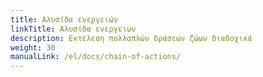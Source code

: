 ```yaml
---
title: Αλυσίδα ενεργειών
linkTitle: Αλυσίδα ενεργειών
description: Εκτέλεση πολλαπλών δράσεων ζώων διαδοχικά
weight: 30
manualLink: /el/docs/chain-of-actions/
---
```

<script>
  window.location.href = "/el/docs/chain-of-actions/";
</script>
